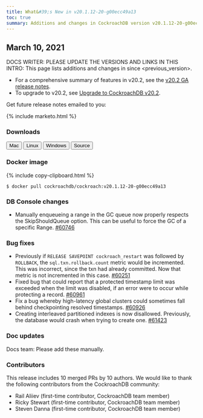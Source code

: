 ```yaml
---
title: What&#39;s New in v20.1.12-20-g00ecc49a13
toc: true
summary: Additions and changes in CockroachDB version v20.1.12-20-g00ecc49a13 since version v20.1.12
---
```


## March 10, 2021

DOCS WRITER: PLEASE UPDATE THE VERSIONS AND LINKS IN THIS INTRO: This page lists additions and changes in <current release> since <previous_version>.

- For a comprehensive summary of features in v20.2, see the [v20.2 GA release notes](v20.2.0.html).
- To upgrade to v20.2, see [Upgrade to CockroachDB v20.2](../v20.2/upgrade-cockroach-version.html).

Get future release notes emailed to you:

{% include marketo.html %}


### Downloads

<div id="os-tabs" class="clearfix">
    <a href="https://binaries.cockroachdb.com/cockroach-v20.1.12-20-g00ecc49a13.darwin-10.9-amd64.tgz"><button id="mac" data-eventcategory="mac-binary-release-notes">Mac</button></a>
    <a href="https://binaries.cockroachdb.com/cockroach-v20.1.12-20-g00ecc49a13.linux-amd64.tgz"><button id="linux" data-eventcategory="linux-binary-release-notes">Linux</button></a>
    <a href="https://binaries.cockroachdb.com/cockroach-v20.1.12-20-g00ecc49a13.windows-6.2-amd64.zip"><button id="windows" data-eventcategory="windows-binary-release-notes">Windows</button></a>
    <a href="https://binaries.cockroachdb.com/cockroach-v20.1.12-20-g00ecc49a13.src.tgz"><button id="source" data-eventcategory="source-release-notes">Source</button></a>
</div>

### Docker image

{% include copy-clipboard.html %}
~~~shell
$ docker pull cockroachdb/cockroach:v20.1.12-20-g00ecc49a13
~~~


### DB Console changes

- Manually enqueueing a range in the GC queue now properly respects the SkipShouldQueue option. This can be useful to force the GC of a specific Range. [#60746][#60746]

### Bug fixes

- Previously if `RELEASE SAVEPOINT cockroach_restart` was followed by `ROLLBACK`, the `sql.txn.rollback.count` metric would be incremented. This was incorrect, since the txn had already committed. Now that metric is not incremented in this case. [#60251][#60251]
- Fixed bug that could report that a protected timestamp limit was exceeded when the limit was disabled, if an error were to occur while protecting a record. [#60961][#60961]
- Fix a bug whereby high-latency global clusters could sometimes fall behind checkpointing resolved timestamps. [#60926][#60926]
- Creating interleaved partitioned indexes is now disallowed. Previously, the database would crash when trying to create one. [#61423][#61423]

### Doc updates

Docs team: Please add these manually.

### Contributors

This release includes 10 merged PRs by 10 authors.
We would like to thank the following contributors from the CockroachDB community:

- Rail Aliiev (first-time contributor, CockroachDB team member)
- Ricky Stewart (first-time contributor, CockroachDB team member)
- Steven Danna (first-time contributor, CockroachDB team member)

[#60251]: https://github.com/cockroachdb/cockroach/pull/60251
[#60746]: https://github.com/cockroachdb/cockroach/pull/60746
[#60926]: https://github.com/cockroachdb/cockroach/pull/60926
[#60961]: https://github.com/cockroachdb/cockroach/pull/60961
[#61423]: https://github.com/cockroachdb/cockroach/pull/61423

